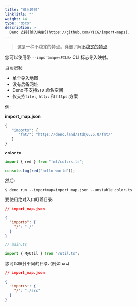 ```yaml
---
title: "输入映射"
linkTitle: ""
weight: 44
type: "docs"
description: >
  Deno 支持[输入映射](https://github.com/WICG/import-maps).
---
```


> 这是一种不稳定的特点。详细了解[不稳定的特点](../runtime/stability.md).

您可以使用带 `--importmap=<FILE>` CLI 标志导入映射。

当前限制:

- 单个导入地图
- 没有后备网址
- Deno 不支持`STD:`命名空间
- 仅支持`file:`, `http:` 和 `https:`方案

例:

**import_map.json**

```js
{
   "imports": {
      "fmt/": "https://deno.land/std@0.55.0/fmt/"
   }
}
```

**color.ts**

```ts
import { red } from "fmt/colors.ts";

console.log(red("hello world"));
```

然后:

```shell
$ deno run --importmap=import_map.json --unstable color.ts
```

要使用绝对入口盯着目录:

```json
// import_map.json

{
  "imports": {
    "/": "./"
  }
}
```

```ts
// main.ts

import { MyUtil } from "/util.ts";
```

您可以映射不同的目录: (例如 src)

```json
// import_map.json

{
  "imports": {
    "/": "./src"
  }
}
```
